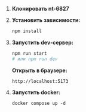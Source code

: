 1. **Клонировать nt-6827**

2. **Установить зависимости:**
   ```bash
   npm install
   ```
3. **Запустить dev‑сервер:**
   ```bash
   npm run start
   # или npm run dev
   ```
   **Открыть в браузере:**
   ```
   http://localhost:5173
   ```
4. **Запустить docker:**
   ```
   docker compose up -d
   ```
